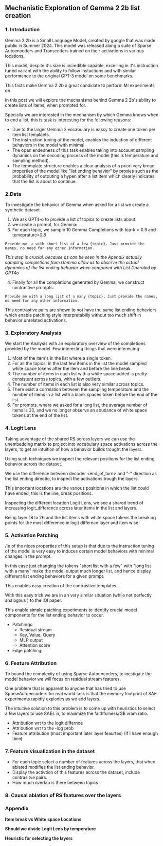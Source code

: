## Mechanistic Exploration of Gemma 2 2b list creation


### 1. Introduction
Gemma 2 2b is a Small Language Model, created by google that was made public in Summer 2024. This model was released along a suite of Sparse Autoenocders and Transcoders trained on their activations in various locations.


This model, despite it's size is incredible capable, excelling in it's instruction tuned vairant with the ability to follow instuctions and with similar performance to the original GPT-3 model on some benchmarks.


This facts make Gemma 2 2b a great candidate to perform MI experiments on.

In this post we will explore the mechanisms behind Gemma 2 2b's ability to create lists of items, when prompted for.

Specially we are interested in the mechanism by which Gemma knows when to end a list, this is task is interesting for the following reasons:

- Due to the larger Gemma 2 vocabulary is eassy to create one token per item list templaets.
- The instruction tuning of the model, enables the induction of different behaviors in the model with minimal 
- The open endedness of this task enables taking into account sampling dynamics on the decoding process of the model (this is temperature and sampling method).
- The temmplate structure enables a clear analysis of a priori very broad properties of the model like "list ending behavior" by proxies such as the probability of outputing a hypen after a list item which clearly indicates that the list is about to continue.



### 2.Data

To investigate the behavior of Gemma when asked for a list we create a synthetic dataset.


1) We ask GPT4-o to provide a list of topics to create lists about.
2) we create a prompt, for Gemma:
3) For each topic, we sample 10 Gemma Completions with top-k = 0.9 and temeprature=0.8

```
Provide me  a with short list of a few {topic}. Just provide the names, no need for any other information.

```
*This step is crucial, because as can be seen in the Apendix actually sampling completions from Gemma allow us to observe the actual dynamics of the list ending behavior when compared with List Gnerated by GPT4o*

4) Finally for all the completions generated by Gemma, we construct contrastive prompts.

```
Provide me with a long list of a many {topic}. Just provide the names, no need for any other information.
```
This contrastive pairs are shown to not have the same list ending behaviors which enable patching style Interpretabiliy without too much shift in behavior unrelated activations.



### 3. Exploratory Analysis

We start the Analysis with an exploratory overview of the completions provided by the model.
Few interesting things that were interesting:
1) Most of the item's in the list where a single token.
2) For all the topics, in the last few items in the list the model sampled white space tokens after the item and before the line break.
3) The number of items in each list with a white space added is pretty consistent across topics, with a few outliers.
4) The number of items in each list is also very similar across topics.
5) There exist a correlation between the sampling temperature and the number of items in a list with a blank spaces token before the end of the list.
6) For prompts, where we asked for a long list, the average number of items is 30, and we no longer observe an abudance of white space tokens at the end of the list.



### 4. Logit Lens


Taking advantage of the shared RS across layers we can use the unembedding matrix to project into vocabulary space activations across the layers, to get an intuition of how a behavior builds trought the layers.



Using such techniques we inspect the relevant positions for the list ending behavior across the dataset.

We use the difference between decoder <end_of_turn> and "-" direction as the list ending directio, to inspect the activations trough the layers.

This important locations are the various positions in which the list could have ended, this is the line_break positions.

Inspecting the different location Logit Lens, we see a shared trend of increasing logit_difference across later items in the list and layers.

Being layer 18 to 26 and the list items with white space tokens the breaking points for the most difference in logit differnce layer and item wise.









### 5. Activation Patching

/ie of the nices properties of this setup is that due to the instruction tuning of the model is very easy to induces certain model behaviors with minimal changes in the prompt.


In this case just changing the tokens "short list with a few" with "long list with a many" make the model output much longer list, and hence display different list ending behaviors for a given prompt.


This enables easy creation of the contrastive templates.



With this easy trick we are in an very similar situation (while not perfectly analogous ) to the IOI paper.

This enable simple patching experiments to identify crucial model components for the list ending behavior to occur.

- Patchings:
    - Residual stream
    - Key, Value, Query
    - MLP output
    - Attention score
- Edge patching:




### 6. Feature Attribution

To bound the complexity of using Sparse Autoencoders, to inestigate the model behavior we will focus on residual stream features.

One problem that is apparent to anyone that has tried to use SparseAutoencoders for real world task is that the memory footprint of SAE experiments rapidly explodes as we add layers.

The intuitive solution to this problem is to come up with heuristics to select a few layers to use SAEs in, to maximize the faithfulness/GB vram ratio.


- Attribution wrt to the logit differnce
- Attribution wrt to the -log prob
- Feature attribution (most important later layer feaurtes) (If I have enough time)




### 7. Feature visualization in the dataset

- For each topic select a number of features across the layers, that when ablated modifies the list ending behavior.
- Display the activtion of this features across the dataset, include contrasitve pairs.
- How much overlap is there between topics



### 8. Causal ablation of RS features over the layers


### Appendix


**Item break vs White space Locations**

**Should we divide Logit Lens by temperature**

**Heuristic for selecting the layers**


